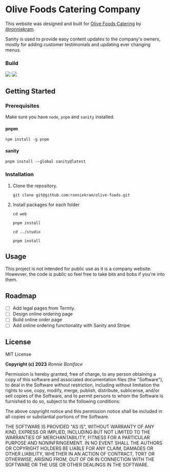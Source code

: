 # Olive Foods Catering Company

This website was designed and built for <a href="https://olvefoodsco.com" target="_blank">Olive Foods Catering</a> by <a href="https://ronniebee.dev" target="_blank">@ronniekram</a>.

Sanity is used to provide easy content updates to the company's owners, mostly for adding customer testimonials and updating ever changing menus.

### Build
<div>
  <img src="https://img.shields.io/badge/next%20js-000000?style=for-the-badge&logo=nextdotjs&logoColor=white" />
  <img src="https://img.shields.io/badge/Sanity-red" />
</div>

## Getting Started

### Prerequisites

Make sure you have `node`, `pnpm` and `sanity` installed.

#### pnpm

```
npm install -g pnpm
```

#### sanity
```
pnpm install --global sanity@latest
```


### Installation

1. Clone the repository.
   ```
   git clone git@github.com:ronniekram/olive-foods.git
   ```
2. Install packages for each folder
   ```
   cd web

   pnpm install

   cd ../studio

   pnpm install
   ```

## Usage

This project is not intended for public use as it is a company website. Howevver, the code is public so feel free to take bits and bobs if you're into them.

## Roadmap

- [ ] Add legal pages from Termly.
- [ ] Design online ordering page
- [ ] Build online order page
- [ ] Add online ordering functionality with Sanity and Stripe.

## License

MIT License

**Copyright (c) 2023** *Ronnie Boniface*

Permission is hereby granted, free of charge, to any person obtaining a copy
of this software and associated documentation files (the "Software"), to deal
in the Software without restriction, including without limitation the rights
to use, copy, modify, merge, publish, distribute, sublicense, and/or sell
copies of the Software, and to permit persons to whom the Software is
furnished to do so, subject to the following conditions:

The above copyright notice and this permission notice shall be included in all
copies or substantial portions of the Software.

THE SOFTWARE IS PROVIDED "AS IS", WITHOUT WARRANTY OF ANY KIND, EXPRESS OR
IMPLIED, INCLUDING BUT NOT LIMITED TO THE WARRANTIES OF MERCHANTABILITY,
FITNESS FOR A PARTICULAR PURPOSE AND NONINFRINGEMENT. IN NO EVENT SHALL THE
AUTHORS OR COPYRIGHT HOLDERS BE LIABLE FOR ANY CLAIM, DAMAGES OR OTHER
LIABILITY, WHETHER IN AN ACTION OF CONTRACT, TORT OR OTHERWISE, ARISING FROM,
OUT OF OR IN CONNECTION WITH THE SOFTWARE OR THE USE OR OTHER DEALINGS IN THE
SOFTWARE.
